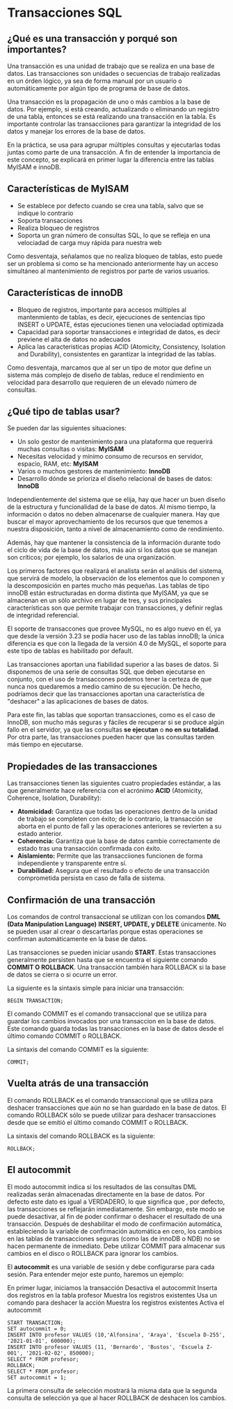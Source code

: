 # Transacciones SQL

## ¿Qué es una transacción y porqué son importantes?

Una transacción es una unidad de trabajo que se realiza en una base de datos.  Las transacciones son unidades o secuencias de trabajo realizadas en un órden lógico, ya sea de forma manual por un usuario o automáticamente por algún tipo de programa de base de datos.

Una transacción es la propagación de uno o más cambios a la base de datos.  Por ejemplo, si está creando, actualizando o eliminando un registro de una tabla, entonces se está realizando una transacción en la tabla.  Es importante controlar las transacciiones para garantizar la integridad de los datos y manejar los errores de la base de datos.

En la práctica, se usa para agrupar múltiples consultas y ejecutarlas todas juntas como parte de una transacción.  A fin de entender la importancia de este concepto, se explicará en primer lugar la diferencia entre las tablas MyISAM e innoDB.

## Características de MyISAM

- Se establece por defecto cuando se crea una tabla, salvo que se indique lo contrario
- Soporta transacciones
- Realiza bloqueo de registros
- Soporta un gran número de consultas SQL, lo que se refleja en una velociadad de carga muy rápida para nuestra web

Como desventaja, señalamos que no realiza bloqueo de tablas, esto puede ser un problema si como se ha mencionado anteriormente hay un acceso simultáneo al mantenimiento de registros por parte de varios usuarios.

## Características de innoDB

- Bloqueo de registros, importante para accesos múltiples al mantenmiento de tablas, es decir, ejecuciones de sentencias tipo INSERT o UPDATE, éstas ejecuciones tienen una velociadad optimizada
- Capacidad para soportar transacciones e integridad de datos, es decir previene el alta de datos no adecuados
- Aplica las caracteristicas propias ACID (Atomicity, Consistency, Isolation and Durability), consistentes en garantizar la integridad de las tablas.

Como desventaja, marcamos que al ser un tipo de motor que define un sistema más complejo de diseño de tablas, reduce el rendimiento en velocidad para desarrollo que requieren de un elevado número de consultas.

## ¿Qué tipo de tablas usar?

Se pueden dar las siguientes situaciones:

- Un solo gestor de mantenimiento para una plataforma que requerirá muchas consultas o visitas: **MyISAM**
- Necesitas velocidad y mínimo consumo de recursos en servidor, espacio, RAM, etc: **MyISAM**
- Varios o muchos gestores de mantenimiento: **InnoDB**
- Desarrollo dónde se prioriza el diseño relacional de bases de datos: **InnoDB**

Independientemente del sistema que se elija, hay que hacer un buen diseño de la estructura y funcionalidad de la base de datos.  Al mismo tiempo, la información o datos no deben almacenarse de cualquier manera.  Hay que buscar el mayor aprovechamiento de los recursos que que tenemos a nuestra disposición, tanto a nivel de almacenamiento como de rendimiento.

Además, hay que mantener la consistencia de la información durante todo el ciclo de vida de la base de datos, más aún si los datos que se manejan son críticos; por ejemplo, los salarios de una organización.

Los primeros factores que realizará el analista serán el análisis del sistema, que servirá de modelo, la observación de los elementos que lo componen y la descomposición en partes mucho más pequeñas.
Las tablas de tipo innoDB están estructuradas en dorma distinta que MyISAM, ya que se almacenan en un sólo archivo en lugar de tres, y sus principales características son que permite trabajar con transacciones, y definir reglas de integridad referencial.

El soporte de transaccones que provee MySQL, no es algo nuevo en él, ya que desde la versión 3.23 se podía hacer uso de las tablas innoDB; la única diferencia es que con la llegada de la versión 4.0 de MySQL, el soporte para este tipo de tablas es habilitado por default.

Las transacciones aportan una fiabilidad superior a las bases de datos.  Si disponemos de una serie de consultas SQL que deben ejecutarse en conjunto, con el uso de transaccones podemos tener la certeza de que nunca nos quedaremos a medio camino de su ejecución.  De hecho, podríamos decir que las transacciones aportan una característica de "deshacer" a las aplicaciones de bases de datos.

Para este fin, las tablas que soportan transacciones, como es el caso de InnoDB, son mucho más seguras y fáciles de recuperar si se produce algún fallo en el servidor, ya que las consultas **se ejecutan** o **no en su totalidad**.  Por otra parte, las transacciones pueden hacer que las consultas tarden más tiempo en ejecutarse.

## Propiedades de las transacciones

Las transacciones tienen las siguientes cuatro propiedades estándar, a las que generalmente hace referencia con el acrónimo **ACID** (Atomicity, Coherence, Isolation, Durability):

- **Atomicidad:** Garantiza que todas las operaciones dentro de la unidad de trabajo se completen con éxito; de lo contrario, la transacción se aborta en el punto de fall y las operaciones anteriores se revierten a su estado anterior.
- **Coherencia:** Garantiza que la base de datos cambie correctamente de estado tras una transacción confirmada con éxito.
- **Aislamiento:** Permite que las transacciiones funcionen de forma independiente y transparente entre sí.
- **Durabilidad:** Asegura que el resultado o efecto de una transacción comprometida persista en caso de falla de sistema.

## Confirmación de una transacción

Los comandos de control transaccional se utilizan con los comandos **DML (Data Manipulation Language)** **INSERT, UPDATE, y DELETE** únicamente. No se pueden usar al crear o descartarlas porque estas operaciones se confirman automáticamente en la base de datos.

Las transacciones se pueden iniciar usando **START**.  Estas transacciones generalmente persisten hasta que se encuentra el siguiente comando **COMMIT O ROLLBACK**.  Una transacción también hara ROLLBACK si la base de datos se cierra o si ocurre un error.

La siguiente es la sintaxis simple para iniciar una transacción:

    BEGIN TRANSACTION;

El comando COMMIT es el comando transaccional que se utiliza para guardar los cambios invocados por una transaccion en la base de datos.  Este comando guarda todas las transacciones en la base de datos desde el último comando COMMIT o ROLLBACK.

La sintaxis del comando COMMIT es la siguiente:

    COMMIT;

## Vuelta atrás de una transacción

El comando ROLLBACK es el comando transaccional que se utiliza para deshacer transacciones que aún no se han guardado en la base de datos.  El comando ROLLBACK sólo se puede utilizar para deshacer transacciones desde que se emitió el último comando COMMIT o ROLLBACK.

La sintaxis del comando ROLLBACK es la siguiente:

    ROLLBACK;

## El autocommit

El modo autocommit indica si los resultados de las consultas DML realizadas serán almacenadas directamente en la base de datos.  Por defecto este dato es igual a VERDADERO, lo que significa que , por defecto, las transacciones se reflejarán inmediatamente.
Sin embargo, este modo se puede desactivar, al fin de poder confirmar o deshacer el resultado de una transacción.  Después de deshabilitar el modo de confirmación automática, estableciendo la variable de confirmación automática en cero, los cambios en las tablas de transacciones seguras (como las de innoDB o NDB) no se hacen permanente de inmediato.  Debe utilizar COMMIT para almacenar sus cambios en el disco o ROLLBACK para ignorar los cambios.

El **autocommit** es una variable de sesión y debe configurarse para cada sesión.  Para entender mejor este punto, haremos un ejemplo:

En primer lugar, iniciamos la transacción
Desactiva el autocommit
Inserta dos registros en la tabla profesor
Muestra los registros existentes
Usa un comando para deshacer la acción
Muestra los registros existentes
Activa el autocommit

    START TRANSACTION;
    SET autocommit = 0;
    INSERT INTO profesor VALUES (10,'Alfonsina', 'Araya', 'Escuela D-255', '2021-01-01', 600000);
    INSERT INTO profesor VALUES (11, 'Bernardo', 'Bustos', 'Escuela Z-001', '2021-02-02', 850000);
    SELECT * FROM profesor;
    ROLLBACK;
    SELECT * FROM profesor;
    SET autocommit = 1;

La primera consulta de selección mostrará la misma data que la segunda consulta de selección ya que al hacer ROLLBACK de deshacen los cambios.